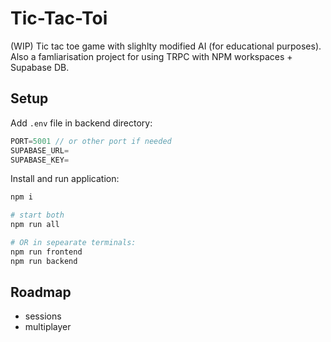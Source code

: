 # Tic-Tac-Toi

(WIP) Tic tac toe game with slighlty modified AI (for educational purposes). Also a famliarisation project for using TRPC with NPM workspaces + Supabase DB.

## Setup

Add `.env` file in backend directory:

```js
PORT=5001 // or other port if needed
SUPABASE_URL=
SUPABASE_KEY=
```

Install and run application:

```sh
npm i

# start both
npm run all

# OR in sepearate terminals:
npm run frontend
npm run backend
```

## Roadmap

- sessions
- multiplayer
